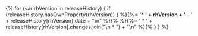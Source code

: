 {%
  for (var rhVersion in releaseHistory) {
    if (releaseHistory.hasOwnProperty(rhVersion)) {
      %}{%= '* **' + rhVersion + '** - ' + releaseHistory[rhVersion].date + "\n" %}{%
      %}{%= '  * ' + releaseHistory[rhVersion].changes.join("\n  * ") + "\n" %}{%
    }
  }
%}
